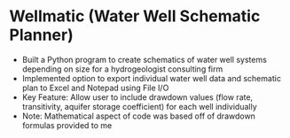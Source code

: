# Wellmatic (Water Well Schematic Planner)
- Built a Python program to create schematics of water well systems depending on size for a hydrogeologist consulting firm
-	Implemented option to export individual water well data and schematic plan to Excel and Notepad using File I/O 
-	Key Feature: Allow user to include drawdown values (flow rate, transitivity, aquifer storage coefficient) for each well individually
- Note: Mathematical aspect of code was based off of drawdown formulas provided to me

